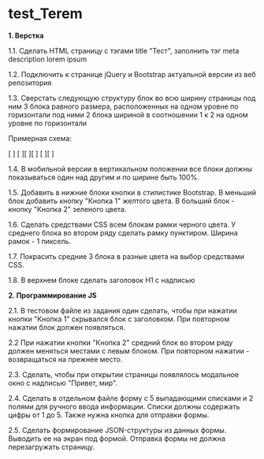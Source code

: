 # test_Terem

**1. Верстка**
   
1.1. Сделать HTML страницу с тэгами title "Тест", заполнить тэг meta description lorem ipsum

1.2. Подключить к странице jQuery и Bootstrap актуальной версии из веб репозитория

1.3. Сверстать следующую структуру блок во всю ширину страницы под ним 3 блока равного размера, расположенных на одном уровне по горизонтали под ними 2 блока шириной в соотношении 1 к 2 на одном уровне по горизонтали

Примерная схема:

[ ]
[ ][ ][ ]
[ ][ ]

1.4. В мобильной версии в вертикальном положении все блоки должны показываться один над другим и по ширине быть 100%.

1.5. Добавить в нижние блоки кнопки в стилистике Bootstrap. В меньший блок добавить кнопку "Кнопка 1" желтого цвета. В больший блок - кнопку "Кнопка 2" зеленого цвета.

1.6. Сделать средствами CSS всем блокам рамки черного цвета. У среднего блока во втором ряду сделать рамку пунктиром. Ширина рамок - 1 пиксель.

1.7. Покрасить средние 3 блока в разные цвета на выбор средствами CSS.

1.8. В верхнем блоке сделать заголовок H1 с надписью

**2. Программирование JS**

2.1. В тестовом файле из задания один сделать, чтобы при нажатии кнопки "Кнопка 1" скрывался блок с заголовком. При повторном нажатии блок должен появляться.

2.2 При нажатии кнопки "Кнопка 2" средний блок во втором ряду должен меняться местами с левым блоком. При повторном нажатии - возвращаться на прежнее место.

2.3. Сделать, чтобы при открытии страницы появлялось модальное окно с надписью "Привет, мир".

2.4. Сделать в отдельном файле форму с 5 выпадающими списками и 2 полями для ручного ввода информации. Списки должны содержать цифры от 1 до 5. Также нужна кнопка для отправки формы.

2.5. Сделать формирование JSON-структуры из данных формы. Выводить ее на экран под формой. Отправка формы не должна перезагружать страницу.
